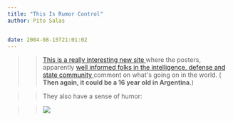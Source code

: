 ```yaml
---
title: "This Is Rumor Control"
author: Pito Salas


date: 2004-08-15T21:01:02
---
```



>>

>> [This is a really interesting new site
](<http://thisisrumorcontrol.org/>)where the posters, apparently [well
informed folks in the intelligence, defense and state community
](<http://www.thisisrumorcontrol.org/welcome>)comment on what's going on in
the world. ( **Then again, it could be a 16 year old in Argentina**.)

>>

>> They also have a sense of humor:

>>

>> ![](https://i0.wp.com/thisisrumorcontrol.org/files/cartoon-8-15.png?w=584)



